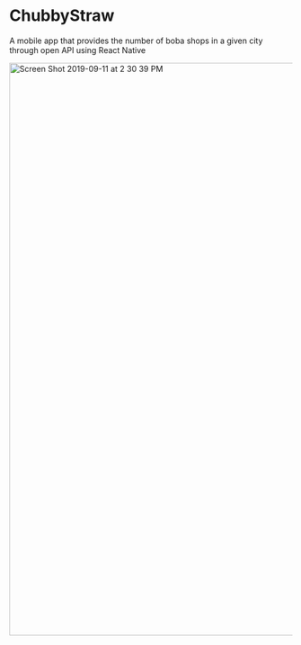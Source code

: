 # ChubbyStraw
A mobile app that provides the number of boba shops in a given city through open API using React Native

<img width="1017" alt="Screen Shot 2019-09-11 at 2 30 39 PM" src="https://user-images.githubusercontent.com/47490469/64724582-bf3fdc00-d4a0-11e9-89a3-be631d886038.png">
